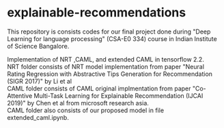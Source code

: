 # explainable-recommendations
This repository is consists codes for our final project done during "Deep Learning for language processing" (CSA-E0 334) course in Indian Institute of Science Bangalore.

Implementation of NRT ,CAML, and extended CAML in tensorflow 2.2. \
NRT folder consists of NRT model implementation from paper "Neural Rating Regression with Abstractive Tips Generation for Recommendation (SIGR 2017)" by Li et al\
CAML folder consists of CAML original implmentation from paper "Co-Attentive Multi-Task Learning for Explainable Recommendation (IJCAI 2019)" by Chen et al from microsoft research asia.\
CAML folder also consists of our proposed model in file extended_caml.ipynb.


